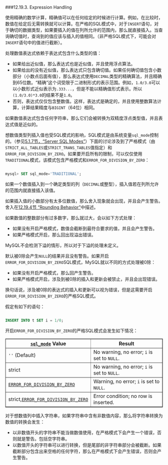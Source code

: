 ###12.19.3. Expression Handling

使用精确的数学计算，精确值可以在任何给定的时候进行计算。例如，在比较时，数值在给定后无需转换就可以计算。在严格的SQL模式中，对于`INSERT`语句，对于确切的数据类型，如果要插入的值在列所允许的范围内，那么就直接插入。当查询确切值时，查询到的值应该与插入的值相同。（非严格SQL模式下，可能会对`INSERT`语句中的值进行截断）。

处理数值表达式依赖于表达式包含什么类型的值：

* 如果给出近似值，那么表达式也是近似值，并且使用浮点算法。
* 如果给出的没有近似值，那么表达式只包含确切值。如果任何确切值包含小数部分（小数点后面有值），那么表达式使用`DECIMAL`类型的精确算法，并且精确到65位数。“精确”这个词受限于二进制形式的表示范围。例如，`1.0/3.0`可以以小数形式近似表示为`.333...`，但是不能以精确值形式表示。所以`(1.0/3.0)*3.0`的结果不是`1.0`。
* 否则，表达式仅仅包含整数值。这样，表达式是确定的，并且使用整数算法计算，计算结果精度与`BIGINT`（64位）相同。

如果数值表达式包含任何字符串，那么它们会被转换为双精度浮点类型值，并且表达式值是近似的。

想数值类型列插入值也受SQL模式的影响，SQL模式是由系统变量`sql_mode`控制的。（参见[5.1.7节，“Server SQL Modes”][5-1-7]）下面的讨论涉及到了严格模式（由`STRICT_ALL_TABLES`或`STRICT_TRANS_TABLES`值指定）和`ERROR_FOR_DIVISION_BY_ZERO`。如果要开启所有的限制，可以仅仅使用`TRADITIONAL`模式，该模式包含严格模式和`ERROR_FOR_DIVISION_BY_ZERO`：

```sql

mysql> SET sql_mode='TRADITIONAL';

```

如果一个数值插入到一个确定类型的列（`DECIMAL`或整型），插入值若在列所允许的范围内就直接插入该值。

如果插入值的小数部分有太多位数值，那么舍入现象就会出现，并且会产生警告。舍入在[12.19.4节 “Rounding Behavior”][12-19-4]中描述。

如果数值的整数部分有过多数字，那么就过大，会以如下方式处理：

* 如果没有开启严格模式，数值会截断到最符合要求的值，并且会产生警告。
* 如果严格模式开启，那么回出现溢出错误。

MySQL不会检测下溢的情形，所以对于下溢的处理未定义。

默认被0除会产生`NULL`的结果并且没有警告。如果开启`ERROR_FOR_DIVISION_BY_ZERO`SQL模式，MySQL就以不同的方式处理被0除：

* 如果没有开启严格模式，那么回产生警告。
* 如果严格模式开启，涉及到被0除的插入和更新会被禁止，并且会出现错误。

换句话说，涉及被0除的表达式的插入和更新可以视为错误，但是这需要开启`ERROR_FOR_DIVISION_BY_ZERO`的严格SQL模式。

假定有如下的语句：

```sql

INSERT INTO t SET i = 1/0;

```

开启`ERROR_FOR_DIVISION_BY_ZERO`的严格SQL模式会发生如下情况：

<table summary="This table shows what happens for combinations of strict
        and
        ERROR_FOR_DIVISION_BY_ZERO
        modes." border="1"><colgroup><col><col></colgroup><thead><tr><th scope="col"><a class="link" href="server-system-variables.html#sysvar_sql_mode"><code class="literal">sql_mode</code></a> Value</th><th scope="col">Result</th></tr></thead><tbody><tr><td scope="row"><code class="literal">''</code> (Default)</td><td>No warning, no error; <code class="literal">i</code> is set to
              <code class="literal">NULL</code>.</td></tr><tr><td scope="row">strict</td><td>No warning, no error; <code class="literal">i</code> is set to
              <code class="literal">NULL</code>.</td></tr><tr><td scope="row"><a class="link" href="server-sql-mode.html#sqlmode_error_for_division_by_zero"><code class="literal">ERROR_FOR_DIVISION_BY_ZERO</code></a></td><td>Warning, no error; <code class="literal">i</code> is set to
<code class="literal">NULL</code>.</td></tr><tr><td scope="row">strict,<a class="link" href="server-sql-mode.html#sqlmode_error_for_division_by_zero"><code class="literal">ERROR_FOR_DIVISION_BY_ZERO</code></a></td><td>Error condition; no row is inserted.</td></tr></tbody></table>

对于想数值列中插入字符串，如果字符串中含有非数值内容，那么将字符串转换为数值的转换会发生：

* 以非数值开头的字符串不能当做数值使用，在严格模式下会产生一个错误，否则就是警告。包括空字符串。
* 以数值开头的字符串可以进行转换，但是尾部的非字符串部分会被截断。如果截断部分包含出来空格的任何字符，那么在严格模式下会产生错误，否则会产生警告。


[5-1-7]: ../Chapter_5/05.01.07_Server_SQL_Modes.md
[12-19-4]:12.19.04_Rounding_Behavior.md